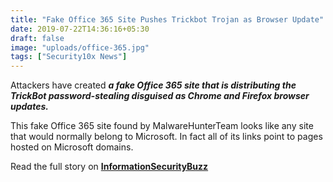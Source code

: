 ```yaml
---
title: "Fake Office 365 Site Pushes Trickbot Trojan as Browser Update"
date: 2019-07-22T14:36:16+05:30
draft: false
image: "uploads/office-365.jpg"
tags: ["Security10x News"]
---
```


Attackers have created **_a fake Office 365 site that is distributing the TrickBot password-stealing  disguised as Chrome and Firefox browser updates._** 

This fake Office 365 site found by MalwareHunterTeam looks like any site that would normally belong to Microsoft. In fact all of its links point to pages hosted on Microsoft domains. 

Read the full story on **[InformationSecurityBuzz](https://www.informationsecuritybuzz.com/expert-comments/fake-office-365-site-pushes-trickbot-trojan-as-browser-update/)**